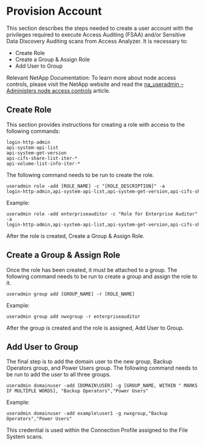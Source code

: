 # Provision Account

This section describes the steps needed to create a user account with the privileges required to
execute Access Auditing (FSAA) and/or Sensitive Data Discovery Auditing scans from Access Analyzer.
It is necessary to:

- Create Role
- Create a Group & Assign Role
- Add User to Group

Relevant NetApp Documentation: To learn more about node access controls, please visit the NetApp
website and read the
[na_useradmin – Administers node access controls](https://library.netapp.com/ecmdocs/ECMP1511537/html/man1/na_useradmin.1.html)
article.

## Create Role

This section provides instructions for creating a role with access to the following commands:

```
login-http-admin
api-system-api-list
api-system-get-version
api-cifs-share-list-iter-*
api-volume-list-info-iter-*
```

The following command needs to be run to create the role.

```
useradmin role ‑add [ROLE_NAME] ‑c "[ROLE_DESCRIPTION]" ‑a login‑http‑admin,api‑system‑api‑list,api‑system‑get‑version,api‑cifs‑share‑list‑iter‑*,api‑volume‑list‑info‑iter
```

Example:

```
useradmin role ‑add enterpriseauditor ‑c "Role for Enterprise Auditor" ‑a login‑http‑admin,api‑system‑api‑list,api‑system‑get‑version,api‑cifs‑share‑list‑iter‑*,api‑volume‑list‑info‑iter‑*
```

After the role is created, Create a Group & Assign Role.

## Create a Group & Assign Role

Once the role has been created, it must be attached to a group. The following command needs to be
run to create a group and assign the role to it.

```
useradmin group add [GROUP_NAME] ‑r [ROLE_NAME]
```

Example:

```
useradmin group add nwxgroup ‑r enterpriseauditor
```

After the group is created and the role is assigned, Add User to Group.

## Add User to Group

The final step is to add the domain user to the new group, Backup Operators group, and Power Users
group. The following command needs to be run to add the user to all three groups.

```
useradmin domainuser ‑add [DOMAIN\USER] ‑g [GROUP_NAME, WITHIN " MARKS IF MULTIPLE WORDS], "Backup Operators","Power Users"
```

Example:

```
useradmin domainuser ‑add example\user1 ‑g nwxgroup,"Backup Operators","Power Users"
```

This credential is used within the Connection Profile assigned to the File System scans.

